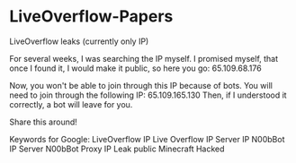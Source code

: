 # LiveOverflow-Papers
LiveOverflow leaks (currently only IP)

For several weeks, I was searching the IP myself. I promised myself, that once I found it, I would make it public, so here you go:
65.109.68.176

Now, you won't be able to join through this IP because of bots. You will need to join through the following IP:
65.109.165.130
Then, if I understood  it correctly, a bot will leave for you.

Share this around!

Keywords for Google:
LiveOverflow IP Live Overflow IP Server IP N00bBot IP Server N00bBot Proxy IP Leak public Minecraft Hacked
